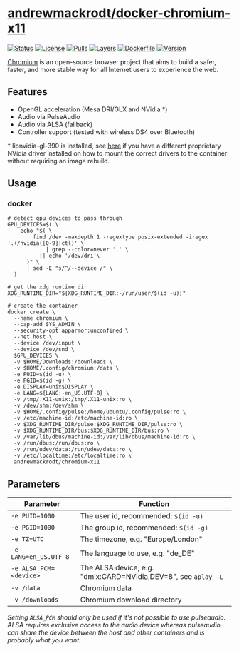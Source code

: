 # [andrewmackrodt/docker-chromium-x11](https://github.com/andrewmackrodt/dockerfiles/tree/master/chromium-x11)

[![Status](https://jenkins.mackrodt.io/buildStatus/icon?style=flat-square&job=dockerfiles%2Fchromium-x11)][status]
[![License](https://img.shields.io/github/license/andrewmackrodt/dockerfiles.svg?color=blue&style=flat-square)][license]
[![Pulls](https://img.shields.io/docker/pulls/andrewmackrodt/chromium-x11.svg?style=flat-square)][pulls]
[![Layers](https://images.microbadger.com/badges/image/andrewmackrodt/chromium-x11.svg)][layers]
[![Dockerfile](https://img.shields.io/github/size/andrewmackrodt/dockerfiles/chromium-x11/Dockerfile.svg?style=flat-square&label=dockerfile)][dockerfile]
[![Version](https://images.microbadger.com/badges/version/andrewmackrodt/chromium-x11.svg?style=flat-square)][version]

[status]: https://jenkins.mackrodt.io/job/dockerfiles/job/chromium-x11/
[license]: https://github.com/andrewmackrodt/dockerfiles/blob/master/LICENSE
[pulls]: https://cloud.docker.com/repository/docker/andrewmackrodt/chromium-x11
[layers]: https://microbadger.com/images/andrewmackrodt/chromium-x11
[dockerfile]: https://github.com/andrewmackrodt/dockerfiles/blob/master/chromium-x11/Dockerfile
[version]: https://hub.docker.com/r/andrewmackrodt/chromium-x11/tags

[Chromium](https://www.chromium.org/Home) is an open-source browser project that aims
to build a safer, faster, and more stable way for all Internet users to
experience the web.

## Features

* OpenGL acceleration (Mesa DRI/GLX and NVidia †)
* Audio via PulseAudio
* Audio via ALSA (fallback)
* Controller support (tested with wireless DS4 over Bluetooth)

† libnvidia-gl-390 is installed, see [here][gist] if you have a different
proprietary NVidia driver installed on how to mount the correct drivers to
the container without requiring an image rebuild.

[gist]: https://gist.github.com/andrewmackrodt/e5f9eaf63c9296db73901796bc46a3f8

## Usage

### docker

```
# detect gpu devices to pass through
GPU_DEVICES=$( \
    echo "$( \
        find /dev -maxdepth 1 -regextype posix-extended -iregex '.+/nvidia([0-9]|ctl)' \
            | grep --color=never '.' \
          || echo '/dev/dri'\
      )" \
      | sed -E "s/^/--device /" \
  )

# get the xdg runtime dir
XDG_RUNTIME_DIR="${XDG_RUNTIME_DIR:-/run/user/$(id -u)}"

# create the container
docker create \
  --name chromium \
  --cap-add SYS_ADMIN \
  --security-opt apparmor:unconfined \
  --net host \
  --device /dev/input \
  --device /dev/snd \
  $GPU_DEVICES \
  -v $HOME/Downloads:/downloads \
  -v $HOME/.config/chromium:/data \
  -e PUID=$(id -u) \
  -e PGID=$(id -g) \
  -e DISPLAY=unix$DISPLAY \
  -e LANG=${LANG:-en_US.UTF-8} \
  -v /tmp/.X11-unix:/tmp/.X11-unix:ro \
  -v /dev/shm:/dev/shm \
  -v $HOME/.config/pulse:/home/ubuntu/.config/pulse:ro \
  -v /etc/machine-id:/etc/machine-id:ro \
  -v $XDG_RUNTIME_DIR/pulse:$XDG_RUNTIME_DIR/pulse:ro \
  -v $XDG_RUNTIME_DIR/bus:$XDG_RUNTIME_DIR/bus:ro \
  -v /var/lib/dbus/machine-id:/var/lib/dbus/machine-id:ro \
  -v /run/dbus:/run/dbus:ro \
  -v /run/udev/data:/run/udev/data:ro \
  -v /etc/localtime:/etc/localtime:ro \
  andrewmackrodt/chromium-x11
```

## Parameters

| Parameter | Function |
| --- | --- |
| `-e PUID=1000` | The user id, recommended: `$(id -u)` |
| `-e PGID=1000` | The group id, recommended: `$(id -g)` |
| `-e TZ=UTC` | The timezone, e.g. "Europe/London" |
| `-e LANG=en_US.UTF-8` | The language to use, e.g. "de_DE" |
| `-e ALSA_PCM=<device>` | The ALSA device, e.g. "dmix:CARD=NVidia,DEV=8", see `aplay -L` |
| `-v /data` | Chromium data |
| `-v /downloads` | Chromium download directory |

_Setting `ALSA_PCM` should only be used if it's not possible to use pulseaudio.
ALSA requires exclusive access to the audio device whereas pulseaudio can share
the device between the host and other containers and is probably what you want._
